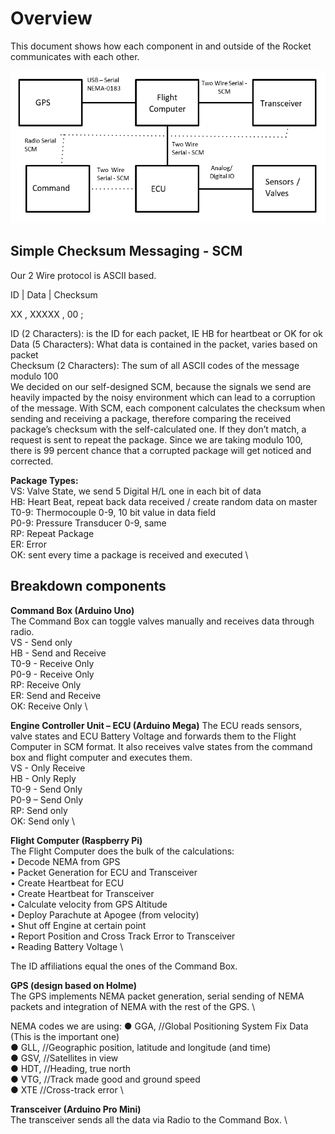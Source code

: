 # Overview
This document shows how each component in and outside of the Rocket communicates with each other. 

![alt text](https://github.com/Waldibaldi123/Rocket-Communication-Protocols/blob/master/documentation/diagram.png)

## Simple Checksum Messaging - SCM
Our 2 Wire protocol is ASCII based.

ID   |      Data     |  Checksum 

XX  ,   XXXXX   ,       00	;

ID (2 Characters): is the ID for each packet, IE HB for heartbeat or OK for ok \
Data (5 Characters): What data is contained in the packet, varies based on packet \
Checksum (2 Characters): The sum of all ASCII codes of the message modulo 100 \
We decided on our self-designed SCM, because the signals we send are heavily impacted by the noisy environment which can lead to a corruption of the message. With SCM, each component calculates the checksum when sending and receiving a package, therefore comparing the received package’s checksum with the self-calculated one. If they don’t match, a request is sent to repeat the package. Since we are taking modulo 100, there is 99 percent chance that a corrupted package will get noticed and corrected.

**Package Types:** \
VS: Valve State, we send 5 Digital H/L one in each bit of data \
HB: Heart Beat, repeat back data received / create random data on master \
T0-9: Thermocouple 0-9, 10 bit value in data field \
P0-9:  Pressure Transducer 0-9, same \
RP: Repeat Package \
ER: Error \
OK: sent every time a package is received and executed \

## Breakdown components
**Command Box (Arduino Uno)** \
The Command Box can toggle valves manually and receives data through radio. \
VS - Send only \
HB - Send and Receive \
T0-9 - Receive Only \
P0-9 - Receive Only \
RP: Receive Only \
ER: Send and Receive \
OK: Receive Only \

**Engine Controller Unit – ECU (Arduino Mega)**
The ECU reads sensors, valve states and ECU Battery Voltage and forwards them to the Flight Computer in SCM format. It also receives valve states from the command box and flight computer and executes them. \
VS - Only Receive \
HB - Only Reply \
T0-9 - Send Only \
P0-9 – Send Only \
RP: Send only \
OK: Send only \

**Flight Computer (Raspberry Pi)** \
The Flight Computer does the bulk of the calculations: \
•	Decode NEMA from GPS \
•	Packet Generation for ECU and Transceiver \
•	Create Heartbeat for ECU \
•	Create Heartbeat for Transceiver \
•	Calculate velocity from GPS Altitude \
•	Deploy Parachute at Apogee (from velocity) \
•	Shut off Engine at certain point \
•	Report Position and Cross Track Error to Transceiver \
•	Reading Battery Voltage \

The ID affiliations equal the ones of the Command Box. 

**GPS (design based on Holme)** \
The GPS implements NEMA packet generation, serial sending of NEMA packets and integration of NEMA with the rest of the GPS. \

NEMA codes we are using:
●	GGA,    //Global Positioning System Fix Data (This is the important one) \
●	GLL,    //Geographic position, latitude and longitude (and time) \
●	GSV,    //Satellites in view \
●	HDT,    //Heading, true north \
●	VTG,    //Track made good and ground speed \
●	XTE     //Cross-track error \

**Transceiver (Arduino Pro Mini)** \
The transceiver sends all the data via Radio to the Command Box. \


